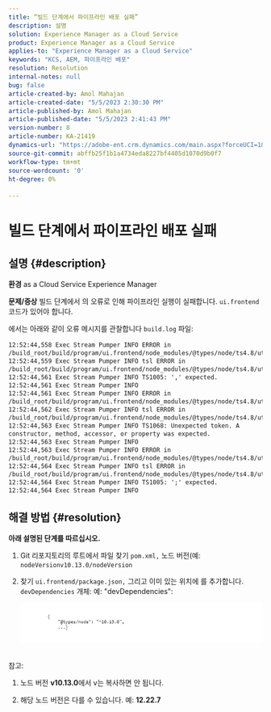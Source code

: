 ```yaml
---
title: “빌드 단계에서 파이프라인 배포 실패”
description: 설명
solution: Experience Manager as a Cloud Service
product: Experience Manager as a Cloud Service
applies-to: "Experience Manager as a Cloud Service"
keywords: "KCS, AEM, 파이프라인 배포"
resolution: Resolution
internal-notes: null
bug: false
article-created-by: Amol Mahajan
article-created-date: "5/5/2023 2:30:30 PM"
article-published-by: Amol Mahajan
article-published-date: "5/5/2023 2:41:43 PM"
version-number: 8
article-number: KA-21419
dynamics-url: "https://adobe-ent.crm.dynamics.com/main.aspx?forceUCI=1&pagetype=entityrecord&etn=knowledgearticle&id=feac2b60-51eb-ed11-a7c6-6045bd006e5a"
source-git-commit: abffb25f1b1a4734eda8227bf4405d1070d9b0f7
workflow-type: tm+mt
source-wordcount: '0'
ht-degree: 0%

---
```


# 빌드 단계에서 파이프라인 배포 실패

## 설명 {#description}

<b>환경</b>
as a Cloud Service Experience Manager


<b>문제/증상</b>
빌드 단계에서 의 오류로 인해 파이프라인 실행이 실패합니다. `ui.frontend` 코드가 있어야 합니다.

에서는 아래와 같이 오류 메시지를 관찰합니다 `build.log` 파일:




```
12:52:44,558 Exec Stream Pumper INFO ERROR in /build_root/build/program/ui.frontend/node_modules/@types/node/ts4.8/util.d.ts
12:52:44,559 Exec Stream Pumper INFO tsl ERROR in /build_root/build/program/ui.frontend/node_modules/@types/node/ts4.8/util.d.ts(1485,42)
12:52:44,561 Exec Stream Pumper INFO TS1005: ',' expected.
12:52:44,561 Exec Stream Pumper INFO
12:52:44,561 Exec Stream Pumper INFO ERROR in /build_root/build/program/ui.frontend/node_modules/@types/node/ts4.8/util.d.ts
12:52:44,562 Exec Stream Pumper INFO tsl ERROR in /build_root/build/program/ui.frontend/node_modules/@types/node/ts4.8/util.d.ts(1485,44)
12:52:44,563 Exec Stream Pumper INFO TS1068: Unexpected token. A constructor, method, accessor, or property was expected.
12:52:44,563 Exec Stream Pumper INFO
12:52:44,563 Exec Stream Pumper INFO ERROR in /build_root/build/program/ui.frontend/node_modules/@types/node/ts4.8/util.d.ts
12:52:44,564 Exec Stream Pumper INFO tsl ERROR in /build_root/build/program/ui.frontend/node_modules/@types/node/ts4.8/util.d.ts(1485,57)
12:52:44,564 Exec Stream Pumper INFO TS1005: ';' expected.
12:52:44,564 Exec Stream Pumper INFO
```



## 해결 방법 {#resolution}

<b>아래 설명된 단계를 따르십시오.</b>
1. Git 리포지토리의 루트에서 파일 찾기 `pom.xml,` 노드 버전(예: `nodeVersionv10.13.0/nodeVersion`


2. 찾기 `ui.frontend/package.json,` 그리고 이미 있는 위치에 를 추가합니다. `devDependencies` 개체: 예: &quot;devDependencies&quot;:

   ![](assets/007186ff-51eb-ed11-a7c6-6045bd006e5a.png)



<br>참고:<br>


1. 노드 버전 <b>v10.13.0</b>에서 v는 복사하면 안 됩니다.


2. 해당 노드 버전은 다를 수 있습니다. 예: <b>12.22.7</b>

